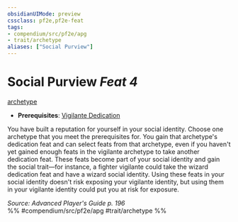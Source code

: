 ```yaml
---
obsidianUIMode: preview
cssclass: pf2e,pf2e-feat
tags:
- compendium/src/pf2e/apg
- trait/archetype
aliases: ["Social Purview"]
---
```

# Social Purview  *Feat 4*  
[archetype](/rules/traits/archetype.md)  

- **Prerequisites**: [Vigilante Dedication](/compendium/feats/vigilante-dedication-apg.md)

You have built a reputation for yourself in your social identity. Choose one archetype that you meet the prerequisites for. You gain that archetype's dedication feat and can select feats from that archetype, even if you haven't yet gained enough feats in the vigilante archetype to take another dedication feat. These feats become part of your social identity and gain the social trait—for instance, a fighter vigilante could take the wizard dedication feat and have a wizard social identity. Using these feats in your social identity doesn't risk exposing your vigilante identity, but using them in your vigilante identity could put you at risk for exposure.

*Source: Advanced Player's Guide p. 196*  
%% #compendium/src/pf2e/apg #trait/archetype %%
